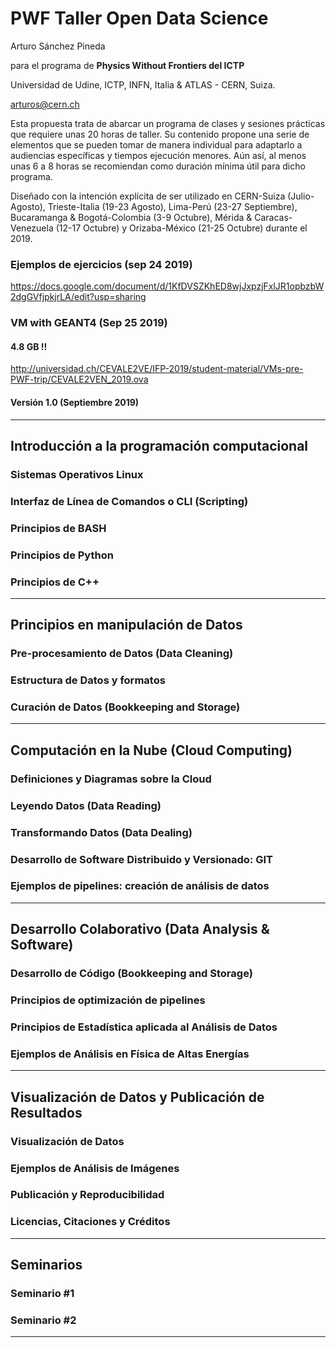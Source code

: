 # PWF Taller Open Data Science

Arturo Sánchez Pineda

para el programa de **Physics Without Frontiers del ICTP**

Universidad de Udine, ICTP, INFN, Italia & ATLAS - CERN, Suiza.

arturos@cern.ch


Esta propuesta trata de abarcar un programa de clases y sesiones prácticas que requiere unas 20 horas de taller. Su contenido propone una serie de elementos que se pueden tomar de manera individual para adaptarlo a audiencias específicas y tiempos ejecución menores. Aún así, al menos unas 6 a 8 horas se recomiendan como duración mínima útil para dicho programa.

Diseñado con la intención explícita de ser utilizado en CERN-Suiza (Julio-Agosto), Trieste-Italia (19-23 Agosto), Lima-Perú (23-27 Septiembre), Bucaramanga & Bogotá-Colombia (3-9 Octubre), Mérida & Caracas-Venezuela (12-17 Octubre) y Orizaba-México (21-25 Octubre) durante el 2019.


### Ejemplos de ejercicios (sep 24 2019)
https://docs.google.com/document/d/1KfDVSZKhED8wjJxpzjFxlJR1opbzbW2dgGVfjpkjrLA/edit?usp=sharing

### VM with GEANT4 (Sep 25 2019)
#### 4.8 GB !!
http://universidad.ch/CEVALE2VE/IFP-2019/student-material/VMs-pre-PWF-trip/CEVALE2VEN_2019.ova


#### Versión 1.0 (Septiembre 2019)

<hr>

## Introducción a la programación computacional

### Sistemas Operativos Linux

### Interfaz de Línea de Comandos o CLI (Scripting)

### Principios de BASH

### Principios de Python

### Principios de C++

<hr>

## Principios en manipulación de Datos

### Pre-procesamiento de Datos (Data Cleaning)

### Estructura de Datos y formatos

### Curación de Datos (Bookkeeping and Storage)

<hr>

## Computación en la Nube (Cloud Computing)

### Definiciones y Diagramas sobre la Cloud

### Leyendo Datos (Data Reading)

### Transformando Datos (Data Dealing)

### Desarrollo de Software Distribuido y Versionado: GIT

### Ejemplos de pipelines: creación de análisis de datos

<hr>

## Desarrollo Colaborativo (Data Analysis & Software)

### Desarrollo de Código (Bookkeeping and Storage)

### Principios de optimización de pipelines

### Principios de Estadística aplicada al Análisis de Datos

### Ejemplos de Análisis en Física de Altas Energías

<hr>

## Visualización de Datos y Publicación de Resultados

### Visualización de Datos

### Ejemplos de Análisis de Imágenes

### Publicación y Reproducibilidad

### Licencias, Citaciones y Créditos

<hr>

## Seminarios

### Seminario #1

### Seminario #2

<hr>
